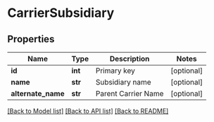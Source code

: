 # CarrierSubsidiary

## Properties
Name | Type | Description | Notes
------------ | ------------- | ------------- | -------------
**id** | **int** | Primary key | [optional] 
**name** | **str** | Subsidiary name | [optional] 
**alternate_name** | **str** | Parent Carrier Name | [optional] 

[[Back to Model list]](../README.md#documentation-for-models) [[Back to API list]](../README.md#documentation-for-api-endpoints) [[Back to README]](../README.md)



